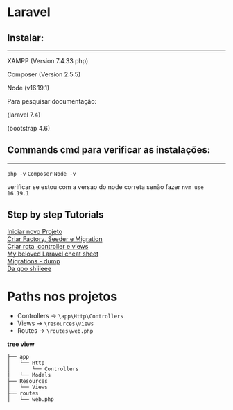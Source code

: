 # Laravel

## Instalar:

---

XAMPP (Version 7.4.33 php)

Composer (Version 2.5.5)

Node (v16.19.1)

Para pesquisar documentação:

(laravel 7.4)

(bootstrap 4.6)

## **Commands cmd para verificar as instalações:**

---

`php -v` `Composer` `Node -v`

verificar se estou com a versao do node correta senão fazer `nvm use 16.19.1`

## Step by step Tutorials

[Iniciar novo Projeto](Laravel/IniciarNovoProjeto.md)\
[Criar Factory, Seeder e Migration](Laravel/CriarFactorySeederMigration.md)\
[Criar rota, controller e views](Laravel/CriarRotaControllerViews.md)\
[My beloved Laravel cheat sheet](Laravel/MyBelovedLaravelCheatSheet.md)\
[Migrations - dump](Laravel/MigrationsDump.md)\
[Da goo shiiieee](Laravel/dagooshiiieee.md)

# Paths nos projetos

- Controllers -> `\app\Http\Controllers`
- Views -> `\resources\views`
- Routes -> `\routes\web.php`

**tree view**

```
├── app
│   └── Http
│       └── Controllers
|   └── Models
├── Resources
│   └── Views
├── routes
│   └── web.php

```

